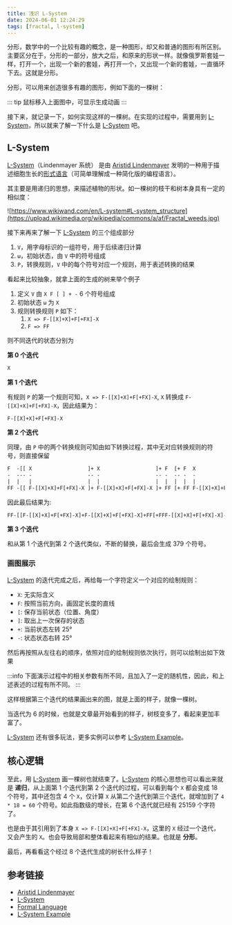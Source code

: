 ```yaml
---
title: 浅识 L-System
date: 2024-06-01 12:24:29
tags: [fractal, l-system]
---
```


分形，数学中的一个比较有趣的概念，是一种图形，却又和普通的图形有所区别。主要区分在于，分形的一部分，放大之后，和原来的形状一样。就像俄罗斯套娃一样，打开一个，出现一个新的套娃，再打开一个，又出现一个新的套娃，一直循环下去。这就是分形。

分形，可以用来创造很多有趣的图形，例如下面的一棵树：

<v-embed :data="{ title: 'Fractal Tree', url: 'https://0x-jerry.github.io/visual-experiment/#/fractal-tree'}" />

::: tip
鼠标移入上面图中，可显示生成动画
:::

接下来，就记录一下，如何实现这样的一棵树。在实现的过程中，需要用到 [L-System]，所以就来了解一下什么是 [L-System] 吧。

## L-System

[L-System]（Lindenmayer 系统） 是由 [Aristid Lindenmayer] 发明的一种用于描述细胞生长的[形式语言][Formal Language]（可简单理解成一种简化版的编程语言）。

其主要是用递归的思想，来描述植物的形状。如一棵树的枝干和树本身具有一定的相似度：

![https://www.wikiwand.com/en/L-system#L-system_structure](https://upload.wikimedia.org/wikipedia/commons/a/af/Fractal_weeds.jpg)

接下来再来了解一下 [L-System] 的三个组成部分

1. `V`，用字母标识的一组符号，用于后续递归计算
2. `ω`，初始状态，由 `V` 中的符号组成
3. `P`，转换规则，`V` 中的每个符号对应一个规则，用于表述转换的结果

看起来比较抽象，就拿上面的生成的树来举个例子

1. 定义 `V` 由 `X F [ ] + -` 6 个符号组成
2. 初始状态 `ω` 为 `X`
3. 规则转换规则 `P` 如下：
   1. `X => F-[[X]+X]+F[+FX]-X`
   2. `F => FF`

则不同迭代的状态分别为

**第 0 个迭代**

```txt
X
```

**第 1 个迭代**

有规则 `P` 的第一个规则可知，`X => F-[[X]+X]+F[+FX]-X`, `X` 转换成 `F-[[X]+X]+F[+FX]-X`，因此结果为：

```
F-[[X]+X]+F[+FX]-X
```

**第 2 个迭代**

同理，由 `P` 中的两个转换规则可知由如下转换过程，其中无对应转换规则的符号，则直接保留

```txt
F  -[[ X                  ]+ X                  ]+ F  [+ F  X                  ]- X
-  --- -                  -- -                  -- -  -- -  -                  -- -
|  |   |                  |  |                  |  |  |  |  |                  |  |
FF -[[ F-[[X]+X]+F[+FX]-X ]+ F-[[X]+X]+F[+FX]-X ]+ FF [+ FF F-[[X]+X]+F[+FX]-X ]- F-[[X]+X]+F[+FX]-X
```

因此最后结果为:

```txt
FF-[[F-[[X]+X]+F[+FX]-X]+F-[[X]+X]+F[+FX]-X]+FF[+FFF-[[X]+X]+F[+FX]-X]-F-[[X]+X]+F[+FX]-X
```

**第 3 个迭代**

和从第 1 个迭代到第 2 个迭代类似，不断的替换，最后会生成 379 个符号。

### 画图展示

[L-System] 的迭代完成之后，再给每一个字符定义一个对应的绘制规则：

- `X`: 无实际含义
- `F`: 按照当前方向，画固定长度的直线
- `[`: 保存当前状态（位置、角度）
- `]`: 取出上一次保存的状态
- `+`: 当前状态左转 25°
- `-`: 状态状态右转 25°

然后再按照从左往右的顺序，依照对应的绘制规则依次执行，则可以绘制出如下效果

:::info
下面演示过程中的相关参数有所不同，且加入了一定的随机性，因此，和上述表述的过程有所不同。
:::

<v-embed :data="{ title: 'Fractal Tree(3 iteration)', url: 'https://0x-jerry.github.io/visual-experiment/#/fractal-tree?iteration=3&length=40'}" />

这样根据第三个迭代的结果画出来的图，就是上面的样子，就像一棵树。

当迭代为 6 的时候，也就是文章最开始看到的样子，树枝变多了，看起来更加丰富了。

[L-System] 还有很多玩法，更多实例可以参考 [L-System Example]。

## 核心逻辑

至此，用 [L-System] 画一棵树也就结束了。[L-System] 的核心思想也可以看出来就是 **递归**，从上面第 1 个迭代到第 2 个迭代的过程，可以看到每个 `X` 都会变成 18 个符号，其中还包含 4 个 `X`，仅计算 `X` 从第二个迭代到第三个迭代，就增加到了 `4 * 18 = 60` 个符号。如此指数级的增长，在第 6 个迭代就已经有 25159 个字符了。

也是由于其引用到了本身 `X => F-[[X]+X]+F[+FX]-X`，这里的 `X` 经过一个迭代，又会产生的 `X`。也会导致局部和整体看起来有相似的结果。也就是 **分形**。

最后，再看看这个经过 8 个迭代生成的树长什么样子！

<v-embed :data="{ title: 'Fractal Tree(8 iteration)', url: 'https://0x-jerry.github.io/visual-experiment/#/fractal-tree?iteration=8&length=2'}" />

## 参考链接

- [Aristid Lindenmayer]
- [L-System]
- [Formal Language]
- [L-System Example]

[Aristid Lindenmayer]: https://www.wikiwand.com/en/Aristid_Lindenmayer
[L-System]: https://www.wikiwand.com/en/L-system#/Example_7:_Fractal_plant
[Formal Language]: https://www.wikiwand.com/en/Formal_language
[L-System Example]: https://paulbourke.net/fractals/lsys/
